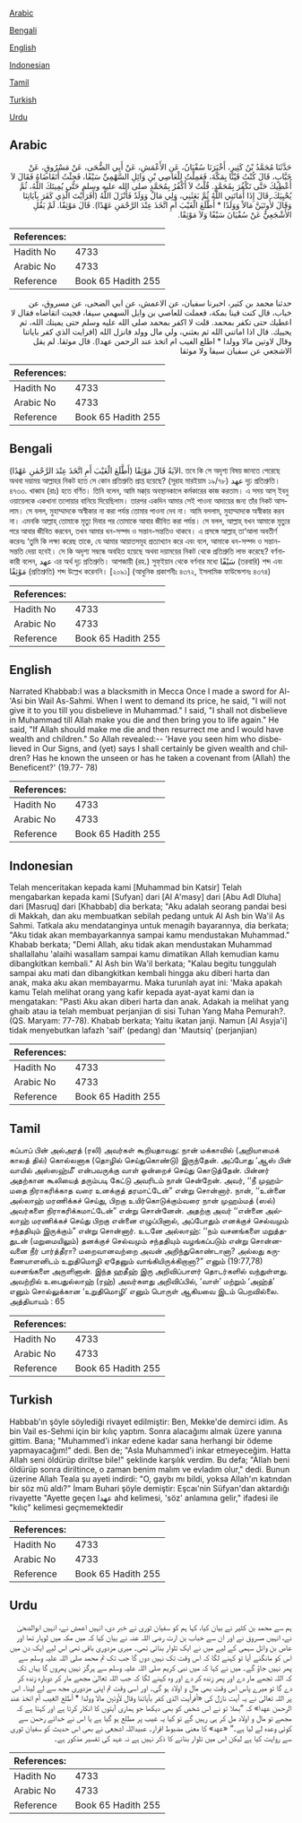 [Arabic](#arabic)

[Bengali](#bengali)

[English](#english)

[Indonesian](#indonesian)

[Tamil](#tamil)

[Turkish](#turkish)

[Urdu](#urdu)

## Arabic


<div dir="rtl" lang="ar" style={{fontSize:'larger',backgroundColor:'#f8f9fa',padding:20}}>
حَدَّثَنَا مُحَمَّدُ بْنُ كَثِيرٍ، أَخْبَرَنَا سُفْيَانُ، عَنِ الأَعْمَشِ، عَنْ أَبِي الضُّحَى، عَنْ مَسْرُوقٍ، عَنْ خَبَّابٍ، قَالَ كُنْتُ قَيْنًا بِمَكَّةَ، فَعَمِلْتُ لِلْعَاصِي بْنِ وَائِلِ السَّهْمِيِّ سَيْفًا، فَجِئْتُ أَتَقَاضَاهُ فَقَالَ لاَ أُعْطِيكَ حَتَّى تَكْفُرَ بِمُحَمَّدٍ‏.‏ قُلْتُ لاَ أَكْفُرُ بِمُحَمَّدٍ صلى الله عليه وسلم حَتَّى يُمِيتَكَ اللَّهُ، ثُمَّ يُحْيِيَكَ‏.‏ قَالَ إِذَا أَمَاتَنِي اللَّهُ ثُمَّ بَعَثَنِي، وَلِي مَالٌ وَوَلَدٌ فَأَنْزَلَ اللَّهُ ‏(‏أَفَرَأَيْتَ الَّذِي كَفَرَ بِآيَاتِنَا وَقَالَ لأُوتَيَنَّ مَالاً وَوَلَدًا * أَطَّلَعَ الْغَيْبَ أَمِ اتَّخَذَ عِنْدَ الرَّحْمَنِ عَهْدًا‏)‏‏.‏ قَالَ مَوْثِقًا‏.‏ لَمْ يَقُلِ الأَشْجَعِيُّ عَنْ سُفْيَانَ سَيْفًا وَلاَ مَوْثِقًا‏.‏
</div>
<div style={{backgroundColor:'#f8f9fa',padding:20, marginBottom: 10}}><table> <thead> <tr> <th>References:</th> <th></th> </tr> </thead> <tbody><tr><td>Hadith No</td><td>4733</td></tr><tr><td>Arabic No</td><td>4733</td></tr><tr><td>Reference</td><td>Book 65 Hadith 255</td></tr></tbody></table></div>


<div dir="rtl" lang="ar" style={{fontSize:'larger',backgroundColor:'#f8f9fa',padding:20}}>
حدثنا محمد بن كثير، اخبرنا سفيان، عن الاعمش، عن ابي الضحى، عن مسروق، عن خباب، قال كنت قينا بمكة، فعملت للعاصي بن وايل السهمي سيفا، فجيت اتقاضاه فقال لا اعطيك حتى تكفر بمحمد. قلت لا اكفر بمحمد صلى الله عليه وسلم حتى يميتك الله، ثم يحييك. قال اذا اماتني الله ثم بعثني، ولي مال وولد فانزل الله (افرايت الذي كفر باياتنا وقال لاوتين مالا وولدا * اطلع الغيب ام اتخذ عند الرحمن عهدا). قال موثقا. لم يقل الاشجعي عن سفيان سيفا ولا موثقا
</div>
<div style={{backgroundColor:'#f8f9fa',padding:20, marginBottom: 10}}><table> <thead> <tr> <th>References:</th> <th></th> </tr> </thead> <tbody><tr><td>Hadith No</td><td>4733</td></tr><tr><td>Arabic No</td><td>4733</td></tr><tr><td>Reference</td><td>Book 65 Hadith 255</td></tr></tbody></table></div>

## Bengali


<div dir="ltr" lang="bn" style={{fontSize:'larger',backgroundColor:'#f8f9fa',padding:20}}>
(أَطَّلَعَ الْغَيْبَ أَمِ اتَّخَذَ عِنْدَ الرَّحْمٰنِ عَهْدًا) الآيَةُ قَالَ مَوْثِقًا. তবে কি সে অদৃশ্য বিষয় জানতে পেরেছে অথবা দয়াময় আল্লাহর নিকট হতে সে কোন প্রতিশ্রুতি প্রাপ্ত হয়েছে? (সূরাহ মারইয়াম ১৯/৭৮) عهد দৃঢ় প্রতিশ্রুতি। ৪৭৩৩. খাব্বাব (রাঃ) হতে বর্ণিত। তিনি বলেন, আমি মক্কা্য় অবস্থানকালে কর্মকারের কাজ করতাম। এ সময় আস্ ইবনু ওয়ায়েলকে একখানা তলোয়ার বানিয়ে দিয়েছিলাম। তারপর একদিন আমার সেই পাওনা আদায়ের জন্য তাঁর নিকট আসলাম। সে বলল, মুহাম্মাদকে অস্বীকার না করা পর্যন্ত তোমার পাওনা দেব না। আমি বললাম, মুহাম্মাদকে অস্বীকার করব না। এমনকি আল্লাহ্ তোমাকে মৃত্যু দিবার পর তোমাকে আবার জীবিত করা পর্যন্ত। সে বলল, আল্লাহ্ যখন আমাকে মৃত্যুর পরে আবার জীবিত করবেন, তখন আমার ধন-সম্পদ ও সন্তান-সন্ততিও থাকবে। এ প্রসঙ্গে আল্লাহ্ তা‘আলা অবতীর্ণ করেনঃ ‘তুমি কি লক্ষ্য করেছ তাকে, যে আমার আয়াতসমূহ প্রত্যাখ্যান করে এবং বলে, আমাকে ধন-সম্পদ ও সন্তান-সন্ততি দেয়া হবেই। সে কি অদৃশ্য সম্বন্ধে অবহিত হয়েছে অথবা দয়াময়ের নিকট থেকে প্রতিশ্রুতি লাভ করেছে? বর্ণনাকারী বলেন, عهد এর অর্থ দৃঢ় প্রতিশ্রুতি। আশজায়ী (রহ.) সুফ্ইয়ান থেকে বর্ণনার মধ্যে سَيْفًا (তরবারি) শব্দ এবং مَوْثِقًا (প্রতিশ্রুতি) শব্দ উল্লেখ করেননি। [২০৯১] (আধুনিক প্রকাশনীঃ ৪৩৭২, ইসলামিক ফাউন্ডেশনঃ ৪৩৭৪)
</div>
<div style={{backgroundColor:'#f8f9fa',padding:20, marginBottom: 10}}><table> <thead> <tr> <th>References:</th> <th></th> </tr> </thead> <tbody><tr><td>Hadith No</td><td>4733</td></tr><tr><td>Arabic No</td><td>4733</td></tr><tr><td>Reference</td><td>Book 65 Hadith 255</td></tr></tbody></table></div>

## English


<div dir="ltr" lang="en" style={{fontSize:'larger',backgroundColor:'#f8f9fa',padding:20}}>
Narrated Khabbab:I was a blacksmith in Mecca Once I made a sword for Al-'Asi bin Wail As-Sahmi. When I went to demand its price, he said, "I will not give it to you till you disbelieve in Muhammad." I said, "I shall not disbelieve in Muhammad till Allah make you die and then bring you to life again." He said, "If Allah should make me die and then resurrect me and I would have wealth and children." So Allah revealed:-- 'Have you seen him who disbelieved in Our Signs, and (yet) says I shall certainly be given wealth and children? Has he known the unseen or has he taken a covenant from (Allah) the Beneficent?' (19.77- 78)
</div>
<div style={{backgroundColor:'#f8f9fa',padding:20, marginBottom: 10}}><table> <thead> <tr> <th>References:</th> <th></th> </tr> </thead> <tbody><tr><td>Hadith No</td><td>4733</td></tr><tr><td>Arabic No</td><td>4733</td></tr><tr><td>Reference</td><td>Book 65 Hadith 255</td></tr></tbody></table></div>

## Indonesian


<div dir="ltr" lang="id" style={{fontSize:'larger',backgroundColor:'#f8f9fa',padding:20}}>
Telah menceritakan kepada kami [Muhammad bin Katsir] Telah mengabarkan kepada kami [Sufyan] dari [Al A'masy] dari [Abu Adl Dluha] dari [Masruq] dari [Khabbab] dia berkata; "Aku adalah seorang pandai besi di Makkah, dan aku membuatkan sebilah pedang untuk Al Ash bin Wa'il As Sahmi. Tatkala aku mendatanginya untuk menagih bayarannya, dia berkata; "Aku tidak akan membayarkannya sampai kamu mendustakan Muhammad." Khabab berkata; "Demi Allah, aku tidak akan mendustakan Muhammad shallallahu 'alaihi wasallam sampai kamu dimatikan Allah kemudian kamu dibangkitkan kembali." Al Ash bin Wa'il berkata; "Kalau begitu tunggulah sampai aku mati dan dibangkitkan kembali hingga aku diberi harta dan anak, maka aku akan membayarmu. Maka turunlah ayat ini: 'Maka apakah kamu Telah melihat orang yang kafir kepada ayat-ayat kami dan ia mengatakan: "Pasti Aku akan diberi harta dan anak. Adakah ia melihat yang ghaib atau ia telah membuat perjanjian di sisi Tuhan Yang Maha Pemurah?. (QS. Maryam: 77-78). Khabab berkata; Yaitu ikatan janji. Namun [Al Asyja'i] tidak menyebutkan lafazh 'saif' (pedang) dan 'Mautsiq' (perjanjian)
</div>
<div style={{backgroundColor:'#f8f9fa',padding:20, marginBottom: 10}}><table> <thead> <tr> <th>References:</th> <th></th> </tr> </thead> <tbody><tr><td>Hadith No</td><td>4733</td></tr><tr><td>Arabic No</td><td>4733</td></tr><tr><td>Reference</td><td>Book 65 Hadith 255</td></tr></tbody></table></div>

## Tamil


<div dir="ltr" lang="ta" style={{fontSize:'larger',backgroundColor:'#f8f9fa',padding:20}}>
கப்பாப் பின் அல்அரத் (ரலி) அவர்கள் கூறியதாவது: நான் மக்காவில் (அறியாமைக் காலத் தில்) கொல்லனாக (தொழில் செய்துகொண்டு) இருந்தேன். அப்போது ‘ஆஸ் பின் வாயில் அஸ்ஸஹ்மீ’ என்பவருக்கு வாள் ஒன்றைச் செய்து கொடுத்தேன். பின்னர் அதற்கான கூலியைத் தரும்படி கேட்டு அவரிடம் நான் சென்றேன். அவர், ‘‘நீ முஹம்மதை நிராகரிக்காத வரை உனக்குத் தரமாட்டேன்” என்று சொன்னார். நான், ‘‘உன்னை அல்லாஹ் மரணிக்கச் செய்து, பிறகு உயிர்கொடுக்கும்வரை நான் முஹம்மத் (ஸல்) அவர்களை நிராகரிக்கமாட்டேன்” என்று சொன்னேன். அதற்கு அவர் ‘‘என்னை அல்லாஹ் மரணிக்கச் செய்து பிறகு என்னை எழுப்பினால், அப்போதும் எனக்குச் செல்வமும் சந்ததியும் இருக்கும்” என்று சொன்னார். உடனே அல்லாஹ்: ‘‘நம் வசனங்களை மறுத்ததுடன் (மறுமையிலும்) தனக்குச் செல்வமும் சந்ததியும் வழங்கப்படும் என்று சொன்னவனை நீர் பார்த்தீரா? மறைவானவற்றை அவன் அறிந்துகொண்டானா? அல்லது கருணையாளனிடம் உறுதிமொழி ஏதேனும் வாங்கியிருக்கிறானா?” எனும் (19:77,78) வசனங்களை அருளினான். இந்த ஹதீஹ் இரு அறிவிப்பாளர் தொடர்களில் வந்துள்ளது. அவற்றில் உபைதுல்லாஹ் (ரஹ்) அவர்களது அறிவிப்பில், ‘வாள்’ மற்றும் ‘அஹ்த்’ எனும் சொல்லுக்கான ‘உறுதிமொழி’ எனும் பொருள் ஆகியவை இடம் பெறவில்லை. அத்தியாயம் : 65
</div>
<div style={{backgroundColor:'#f8f9fa',padding:20, marginBottom: 10}}><table> <thead> <tr> <th>References:</th> <th></th> </tr> </thead> <tbody><tr><td>Hadith No</td><td>4733</td></tr><tr><td>Arabic No</td><td>4733</td></tr><tr><td>Reference</td><td>Book 65 Hadith 255</td></tr></tbody></table></div>

## Turkish


<div dir="ltr" lang="tr" style={{fontSize:'larger',backgroundColor:'#f8f9fa',padding:20}}>
Habbab'ın şöyle söylediği rivayet edilmiştir: Ben, Mekke'de demirci idim. As bin Vail es-Sehmi için bir kılıç yaptım. Sonra alacağımı almak üzere yanına gittim. Bana; "Muhammed'i inkar edene kadar sana herhangi bir ödeme yapmayacağım!" dedi. Ben de; "Asla Muhammed'i inkar etmeyeceğim. Hatta Allah seni öldürüp diriltse bile!" şeklinde karşılık verdim. Bu defa; "Allah beni öldürüp sonra diriltince, o zaman benim malım ve evladım olur," dedi. Bunun üzerine Allah Teala şu ayeti indirdi: "O, gaybı mı bildi, yoksa Allah'ın katından bir söz mü aldı?" İmam Buhari şöyle demiştir: Eşcaı'nin Süfyan'dan aktardığı rivayette "Ayette geçen عهدا ahd kelimesi, 'söz' anlamına gelir," ifadesi ile "kılıç" kelimesi geçmemektedir
</div>
<div style={{backgroundColor:'#f8f9fa',padding:20, marginBottom: 10}}><table> <thead> <tr> <th>References:</th> <th></th> </tr> </thead> <tbody><tr><td>Hadith No</td><td>4733</td></tr><tr><td>Arabic No</td><td>4733</td></tr><tr><td>Reference</td><td>Book 65 Hadith 255</td></tr></tbody></table></div>

## Urdu


<div dir="rtl" lang="ur" style={{fontSize:'larger',backgroundColor:'#f8f9fa',padding:20}}>
ہم سے محمد بن کثیر نے بیان کیا، کہا ہم کو سفیان ثوری نے خبر دی، انہیں اعمش نے، انہیں ابوالضحیٰ نے، انہیں مسروق نے اور ان سے خباب بن ارت رضی اللہ عنہ نے بیان کیا کہ میں مکہ میں لوہار تھا اور عاص بن وائل سہمی کے لیے میں نے ایک تلوار بنائی تھی۔ میری مزدوری باقی تھی اس لیے ایک دن میں اس کو مانگنے آیا تو کہنے لگا کہ اس وقت تک نہیں دوں گا جب تک تم محمد صلی اللہ علیہ وسلم سے پھر نہیں جاؤ گے۔ میں نے کہا کہ میں نبی کریم صلی اللہ علیہ وسلم سے ہرگز نہیں پھروں گا یہاں تک کہ اللہ تجھے مار دے اور پھر زندہ کر دے اور وہ کہنے لگا کہ جب اللہ تعالیٰ مجھے مار کر دوبارہ زندہ کر دے گا تو میرے پاس اس وقت بھی مال و اولاد ہو گی۔ اور اسی وقت تم اپنی مزدوری مجھ سے لے لینا۔ اس پر اللہ تعالیٰ نے یہ آیت نازل کی «أفرأيت الذي كفر بآياتنا وقال لأوتين مالا وولدا * أطلع الغيب أم اتخذ عند الرحمن عهدا‏» کہ ”بھلا تو نے اس شخص کو بھی دیکھا جو ہماری آیتوں کا انکار کرتا ہے اور کہتا ہے کہ مجھے تو مال و اولاد مل کر ہی رہیں گے تو کیا یہ غیب پر مطلع ہو گیا ہے یا اس نے خدائے رحمن سے کوئی وعدہ لے لیا ہے۔“ «عهد‏» کا معنی مضبوط اقرار۔ عبیداللہ اشجعی نے بھی اس حدیث کو سفیان ثوری سے روایت کیا ہے لیکن اس میں تلوار بنانے کا ذکر نہیں ہے نہ عہد کی تفسیر مذکور ہے۔
</div>
<div style={{backgroundColor:'#f8f9fa',padding:20, marginBottom: 10}}><table> <thead> <tr> <th>References:</th> <th></th> </tr> </thead> <tbody><tr><td>Hadith No</td><td>4733</td></tr><tr><td>Arabic No</td><td>4733</td></tr><tr><td>Reference</td><td>Book 65 Hadith 255</td></tr></tbody></table></div>